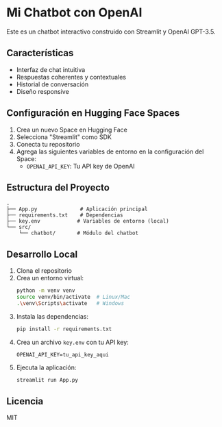 # Mi Chatbot con OpenAI

Este es un chatbot interactivo construido con Streamlit y OpenAI GPT-3.5.

## Características

- Interfaz de chat intuitiva
- Respuestas coherentes y contextuales
- Historial de conversación
- Diseño responsive

## Configuración en Hugging Face Spaces

1. Crea un nuevo Space en Hugging Face
2. Selecciona "Streamlit" como SDK
3. Conecta tu repositorio
4. Agrega las siguientes variables de entorno en la configuración del Space:
   - `OPENAI_API_KEY`: Tu API key de OpenAI

## Estructura del Proyecto

```
.
├── App.py              # Aplicación principal
├── requirements.txt    # Dependencias
├── key.env            # Variables de entorno (local)
└── src/
    └── chatbot/       # Módulo del chatbot
```

## Desarrollo Local

1. Clona el repositorio
2. Crea un entorno virtual:
   ```bash
   python -m venv venv
   source venv/bin/activate  # Linux/Mac
   .\venv\Scripts\activate   # Windows
   ```
3. Instala las dependencias:
   ```bash
   pip install -r requirements.txt
   ```
4. Crea un archivo `key.env` con tu API key:
   ```
   OPENAI_API_KEY=tu_api_key_aqui
   ```
5. Ejecuta la aplicación:
   ```bash
   streamlit run App.py
   ```

## Licencia

MIT 